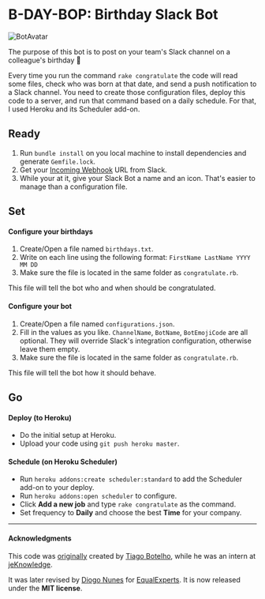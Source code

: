# B-DAY-BOP: Birthday Slack Bot

![BotAvatar](https://i1.wp.com/www.diogonunes.com/blog/wp-content/uploads/2016/06/work-birthday-slack-bot.png?w=600)

The purpose of this bot is to post on your team's Slack channel on a colleague's birthday 🎂

Every time you run the command `rake congratulate` the code will read some files, check who was born at that date, and send a push notification to a Slack channel. You need to create those configuration files, deploy this code to a server, and run that command based on a daily schedule. For that, I used Heroku and its Scheduler add-on.

## Ready

1. Run `bundle install` on you local machine to install dependencies and generate `Gemfile.lock`.
2. Get your [Incoming Webhook](https://api.slack.com/incoming-webhooks) URL from Slack.
3. While your at it, give your Slack Bot a name and an icon. That's easier to manage than a configuration file.

## Set

#### Configure your birthdays

1. Create/Open a file named `birthdays.txt`.
2. Write on each line using the following format: `FirstName LastName YYYY MM DD`
3. Make sure the file is located in the same folder as `congratulate.rb`.

This file will tell the bot who and when should be congratulated.

#### Configure your bot

1. Create/Open a file named `configurations.json`.
2. Fill in the values as you like. `ChannelName`, `BotName`, `BotEmojiCode` are all optional. They will override Slack's integration configuration, otherwise leave them empty.
3. Make sure the file is located in the same folder as `congratulate.rb`.

This file will tell the bot how it should behave.

## Go

#### Deploy (to Heroku)

- Do the initial setup at Heroku.
- Upload your code using `git push heroku master`.

#### Schedule (on Heroku Scheduler)

- Run `heroku addons:create scheduler:standard` to add the Scheduler add-on to your deploy.
- Run `heroku addons:open scheduler` to configure.
- Click **Add a new job** and type `rake congratulate` as the command.
- Set frequency to **Daily** and choose the best **Time** for your company.

--------------------

#### Acknowledgments

This code was [originally](https://github.com/jeKnowledge/birthday-bot) created by [Tiago Botelho](https://github.com/tiagonbotelho), while he was an intern at [jeKnowledge](http://jeknowledge.pt/).

It was later revised by [Diogo Nunes](http://www.diogonunes.com/)  for [EqualExperts](https://www.equalexperts.com/). It is now released under the **MIT license**.

